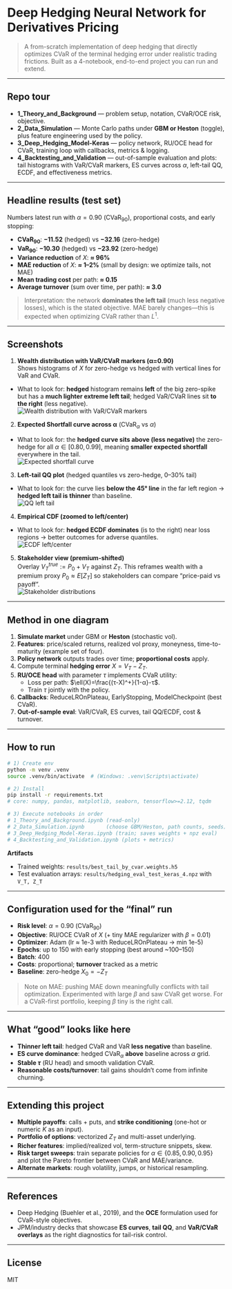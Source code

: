 # Deep Hedging Neural Network for Derivatives Pricing

> A from-scratch implementation of deep hedging that directly optimizes CVaR of the terminal hedging error under realistic trading frictions. Built as a 4-notebook, end-to-end project you can run and extend.


---

## Repo tour

- **1_Theory_and_Background** — problem setup, notation, CVaR/OCE risk, objective.
- **2_Data_Simulation** — Monte Carlo paths under **GBM or Heston** (toggle), plus feature engineering used by the policy.
- **3_Deep_Hedging_Model-Keras** — policy network, RU/OCE head for CVaR, training loop with callbacks, metrics & logging.
- **4_Backtesting_and_Validation** — out-of-sample evaluation and plots: tail histograms with VaR/CVaR markers, ES curves across $α$, left-tail QQ, ECDF, and effectiveness metrics.

---

## Headline results (test set)

Numbers latest run with $α=0.90$ (CVaR$_{90}$), proportional costs, and early stopping:

- **CVaR$_{90}$**: **−11.52** (hedged) vs **−32.16** (zero-hedge)  
- **VaR$_{90}$**: **−10.30** (hedged) vs **−23.92** (zero-hedge)  
- **Variance reduction** of $X$: **≈ 96%**  
- **MAE reduction** of $X$: **≈ 1–2%** (small by design: we optimize tails, not MAE)  
- **Mean trading cost** per path: **≈ 0.15**  
- **Average turnover** (sum over time, per path): **≈ 3.0**

> Interpretation: the network **dominates the left tail** (much less negative losses), which is the stated objective. MAE barely changes—this is expected when optimizing CVaR rather than $L^1$.

---

## Screenshots


1) **Wealth distribution with VaR/CVaR markers (α=0.90)**  
Shows histograms of $X$ for zero-hedge vs hedged with vertical lines for VaR and CVaR.  
- What to look for: **hedged** histogram remains **left** of the big zero-spike but has a **much lighter extreme left tail**; hedged VaR/CVaR lines sit **to the right** (less negative).  
![Wealth distribution with VaR/CVaR markers](docs/figs/fig_wealth_hist_alpha90.png)

2) **Expected Shortfall curve across α** (CVaR$_α$ vs $α$)  
- What to look for: the **hedged curve sits above (less negative)** the zero-hedge for all $α∈[0.80,0.99]$, meaning **smaller expected shortfall** everywhere in the tail.  
![Expected shortfall curve](docs/figs/fig_cvar_vs_alpha.png)

3) **Left-tail QQ plot** (hedged quantiles vs zero-hedge, 0–30% tail)  
- What to look for: the curve lies **below the 45° line** in the far left region → **hedged left tail is thinner** than baseline.  
![QQ left tail](docs/figs/fig_left_tail_qq.png)

4) **Empirical CDF (zoomed to left/center)**  
- What to look for: **hedged ECDF dominates** (is to the right) near loss regions → better outcomes for adverse quantiles.  
![ECDF left/center](docs/figs/fig_ecdf_left.png)

5) **Stakeholder view (premium-shifted)**  
Overlay $V_T^{true} := P_0 + V_T$ against $Z_T$. This reframes wealth with a premium proxy $P_0≈E[Z_T]$ so stakeholders can compare “price-paid vs payoff”.  
![Stakeholder distributions](docs/figs/fig_stakeholder_shift.png)


---

## Method in one diagram

1. **Simulate market** under GBM or **Heston** (stochastic vol).  
2. **Features**: price/scaled returns, realized vol proxy, moneyness, time-to-maturity (example set of four).  
3. **Policy network** outputs trades over time; **proportional costs** apply.  
4. Compute terminal **hedging error** $X=V_T-Z_T$.  
5. **RU/OCE head** with parameter $τ$ implements CVaR utility:  
   - Loss per path: $\ell(X)=\frac{(τ-X)^+}{1-α}-τ$.  
   - Train $τ$ jointly with the policy.  
6. **Callbacks**: ReduceLROnPlateau, EarlyStopping, ModelCheckpoint (best CVaR).  
7. **Out-of-sample eval**: VaR/CVaR, ES curves, tail QQ/ECDF, cost & turnover.

---

## How to run

```bash
# 1) Create env
python -m venv .venv
source .venv/bin/activate  # (Windows: .venv\Scripts\activate)

# 2) Install
pip install -r requirements.txt
# core: numpy, pandas, matplotlib, seaborn, tensorflow>=2.12, tqdm

# 3) Execute notebooks in order
# 1_Theory_and_Background.ipynb (read-only)
# 2_Data_Simulation.ipynb       (choose GBM/Heston, path counts, seeds)
# 3_Deep_Hedging_Model-Keras.ipynb (train; saves weights + npz eval)
# 4_Backtesting_and_Validation.ipynb (plots + metrics)
```

**Artifacts**  
- Trained weights: `results/best_tail_by_cvar.weights.h5`  
- Test evaluation arrays: `results/hedging_eval_test_keras_4.npz` with `V_T, Z_T`  

---

## Configuration used for the “final” run

- **Risk level**: $α = 0.90$ (CVaR$_{90}$)  
- **Objective**: RU/OCE CVaR of $X$ (+ tiny MAE regularizer with $β=0.01$)  
- **Optimizer**: Adam (lr ≈ 1e-3 with ReduceLROnPlateau → min 1e-5)  
- **Epochs**: up to 150 with early stopping (best around ~100–150)  
- **Batch**: 400  
- **Costs**: proportional; **turnover** tracked as a metric  
- **Baseline**: zero-hedge $X_0=-Z_T$

> Note on MAE: pushing MAE down meaningfully conflicts with tail optimization. Experimented with large $β$ and saw CVaR get worse. For a CVaR-first portfolio, keeping $β$ tiny is the right call.

---

## What “good” looks like here

- **Thinner left tail**: hedged CVaR and VaR **less negative** than baseline.  
- **ES curve dominance**: hedged CVaR$_α$ **above** baseline across $α$ grid.  
- **Stable $τ$** (RU head) and smooth validation CVaR.  
- **Reasonable costs/turnover**: tail gains shouldn’t come from infinite churning.

---

## Extending this project

- **Multiple payoffs**: calls + puts, and **strike conditioning** (one-hot or numeric $K$ as an input).  
- **Portfolio of options**: vectorized $Z_T$ and multi-asset underlying.  
- **Richer features**: implied/realized vol, term-structure snippets, skew.  
- **Risk target sweeps**: train separate policies for $α∈\{0.85,0.90,0.95\}$ and plot the Pareto frontier between CVaR and MAE/variance.  
- **Alternate markets**: rough volatility, jumps, or historical resampling.

---

## References

- Deep Hedging (Buehler et al., 2019), and the **OCE** formulation used for CVaR-style objectives.  
- JPM/industry decks that showcase **ES curves**, **tail QQ**, and **VaR/CVaR overlays** as the right diagnostics for tail-risk control.

---

## License

MIT


